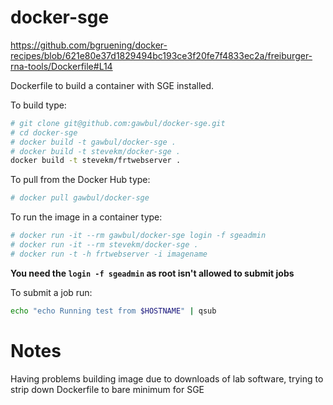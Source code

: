 docker-sge
==========

https://github.com/bgruening/docker-recipes/blob/621e80e37d1829494bc193ce3f20fe7f4833ec2a/freiburger-rna-tools/Dockerfile#L14

Dockerfile to build a container with SGE installed.

To build type:

```bash
# git clone git@github.com:gawbul/docker-sge.git
# cd docker-sge
# docker build -t gawbul/docker-sge .
# docker build -t stevekm/docker-sge .
docker build -t stevekm/frtwebserver .
```

To pull from the Docker Hub type:

```bash
# docker pull gawbul/docker-sge
```

To run the image in a container type:

```bash
# docker run -it --rm gawbul/docker-sge login -f sgeadmin
# docker run -it --rm stevekm/docker-sge .
# docker run -t -h frtwebserver -i imagename
```

**You need the `login -f sgeadmin` as root isn't allowed to submit jobs**

To submit a job run:

```bash
echo "echo Running test from $HOSTNAME" | qsub
```

# Notes

Having problems building image due to downloads of lab software, trying to strip down Dockerfile to bare minimum for SGE
